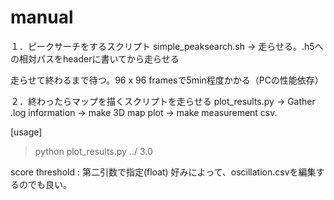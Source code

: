 # manual

１．ピークサーチをするスクリプト
simple_peaksearch.sh -> 走らせる。.h5への相対パスをheaderに書いてから走らせる

走らせて終わるまで待つ。96 x 96 framesで5min程度かかる（PCの性能依存）

２．終わったらマップを描くスクリプトを走らせる
plot_results.py -> Gather .log information -> make 3D map plot -> make measurement csv.

[usage]
> python plot_results.py ../ 3.0

score threshold : 第二引数で指定(float)
好みによって、oscillation.csvを編集するのでも良い。